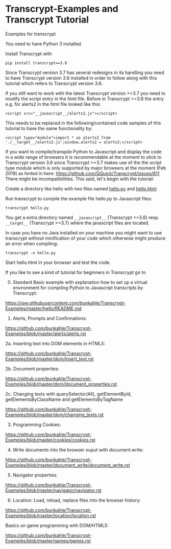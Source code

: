 # Transcrypt-Examples and Transcrypt Tutorial
Examples for transcrypt

You need to have Python 3 installed.

Install Transcrypt with 

    pip install transcrypt==3.6

Since Transcrypt version 3.7 has several redesigns in its handling you need to have Transcrypt version 3.6 installed in order to follow along with this tutorial which refers to Transcrypt version 3.6.

If you still want to work with the latest Transcrypt version >=3.7 you need to modify the script entry in the html file. Before in Transcrypt <=3.6 the entry e.g. for alerts2 in the html file looked like this:

    <script src="__javascript__/alerts2.js"></script>

This needs to be replaced in the following/contained code samples of this tutorial to have the same functionality by:

    <script type="module">import * as alerts2 from './__target__/alerts2.js';window.alerts2 = alerts2;</script>
    
If you want to compile/transpile Python to Javascript and display the code in a wide range of browsers it is recommendable at the moment to stick to Transcrypt version 3.6 since Transcrypt >=3.7 makes use of the the script type module which is only supported by major browsers at the moment (Feb 2019) as hinted in here: https://github.com/QQuick/Transcrypt/issues/611  There might be incompatibilities. This said, let's begin with the tutorial:


Create a directory like hello with two files named [hello.py](https://github.com/bunkahle/Transcrypt-Examples/blob/master/hello/hello.py) and [hello.html](https://github.com/bunkahle/Transcrypt-Examples/blob/master/hello/hello.html)

Run transcrypt to compile the example file hello.py to Javascript files:

    transcrypt hello.py

You get a extra directory named `__javascript__` (Transcrypt <=3.6) resp. `__target__` (Transcrypt >=3.7) where the javascript files are located.

In case you have no Java installed on your machine you might want to use transcrypt without minification of your code which otherwise might produce an error when compiling:

    transcrypt -n hello.py

Start hello.html in your browser and test the code.

If you like to see a kind of tutorial for beginners in Transcrypt go to 

0. Standard Basic example with explanation how to set up a virtual environment for compiling Python to Javascript transcripts by Transcrypt:

https://raw.githubusercontent.com/bunkahle/Transcrypt-Examples/master/hello/README.md

1. Alerts, Prompts and Confirmations:

https://github.com/bunkahle/Transcrypt-Examples/blob/master/alerts/alerts.rst

2a. Inserting text into DOM elements in HTML5:

https://github.com/bunkahle/Transcrypt-Examples/blob/master/dom/insert_text.rst

2b. Document properties:

https://github.com/bunkahle/Transcrypt-Examples/blob/master/dom/document_properties.rst

2c. Changing texts with querySelector(All), getElementById, getElementsByClassName and getElementsByTagName

https://github.com/bunkahle/Transcrypt-Examples/blob/master/dom/changing_texts.rst

3. Programming Cookies:

https://github.com/bunkahle/Transcrypt-Examples/blob/master/cookies/cookies.rst

4. Write documents into the browser ouput with document.write:

https://github.com/bunkahle/Transcrypt-Examples/blob/master/document_write/document_write.rst

5. Navigator properties:

https://github.com/bunkahle/Transcrypt-Examples/blob/master/navigator/navigator.rst

6. Location: Load, reload, replace files into the browser history:

https://github.com/bunkahle/Transcrypt-Examples/blob/master/location/location.rst

Basics on game programming with DOM/HTML5:

https://github.com/bunkahle/Transcrypt-Examples/blob/master/games/games.rst
